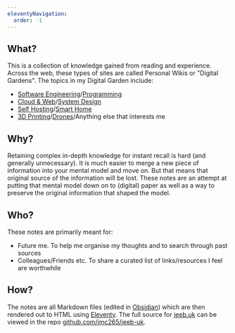 ```yaml
---
eleventyNavigation:
  order: -1
---
```

## What?
This is a collection of knowledge gained from reading and experience. Across the web, these types of sites are called Personal Wikis or "Digital Gardens".
The topics in my Digital Garden include:
- [Software Engineering](<../Software Engineering/Index.md>)/[Programming](../Programming/Index.md)
- [Cloud & Web](<../Cloud & Web/Index.md>)/[System Design](../Design/Index.md)
- [Self Hosting](<../Self Hosting/Index.md>)/[Smart Home](<../Smart Home/Index.md>)
- [3D Printing](<../3D Printing/Index.md>)/[Drones](../Drones/Index.md)/Anything else that interests me

## Why?
Retaining complex in-depth knowledge for instant recall is hard (and generally unnecessary). It is much easier to merge a new piece of information into your mental model and move on. But that means that original source of the information will be lost. These notes are an attempt at putting that mental model down on to (digital) paper as well as a way to preserve the original information that shaped the model.

## Who?
These notes are primarily meant for:
- Future me. To help me organise my thoughts and to search through past sources
- Colleagues/Friends etc. To share a curated list of links/resources I feel are worthwhile 

## How?
The notes are all Markdown files (edited in [Obsidian](https://obsidian.md/)) which are then rendered out to HTML using [Eleventy](https://www.11ty.dev/).
The full source for [jeeb.uk](https://jeeb.uk) can be viewed in the repo [github.com/jmc265/jeeb-uk](https://github.com/jmc265/jeeb-uk).